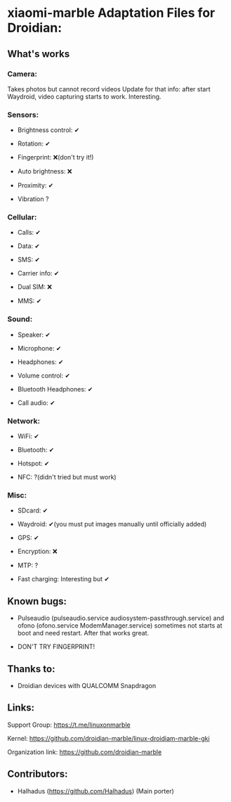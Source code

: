 # xiaomi-marble Adaptation Files for Droidian:

## What's works

### Camera: 

Takes photos but cannot record videos
Update for that info: after start Waydroid, video capturing starts to work. Interesting.

### Sensors:

* Brightness control: ✔

* Rotation: ✔

* Fingerprint: ❌(don't try it!)

* Auto brightness: ❌

* Proximity: ✔

* Vibration ?

### Cellular:

* Calls: ✔

* Data: ✔

* SMS: ✔

* Carrier info: ✔

* Dual SIM: ❌

* MMS: ✔

### Sound:

* Speaker: ✔

* Microphone: ✔

* Headphones: ✔

* Volume control: ✔

* Bluetooth Headphones: ✔

* Call audio: ✔

### Network:

* WiFi: ✔

* Bluetooth: ✔

* Hotspot: ✔

* NFC: ?(didn't tried but must work)

### Misc:

* SDcard: ✔

* Waydroid: ✔(you must put images manually until officially added)

* GPS: ✔

* Encryption: ❌

* MTP: ?

* Fast charging: Interesting but ✔

## Known bugs:

* Pulseaudio (pulseaudio.service audiosystem-passthrough.service) and ofono (ofono.service ModemManager.service) sometimes not starts at boot and need restart. After that works great.

* DON'T TRY FINGERPRINT!

## Thanks to:

* Droidian devices with QUALCOMM Snapdragon

## Links:
Support Group: https://t.me/linuxonmarble

Kernel: https://github.com/droidian-marble/linux-droidiam-marble-gki

Organization link: https://github.com/droidian-marble

## Contributors: 
* Halhadus (https://github.com/Halhadus) (Main porter)
